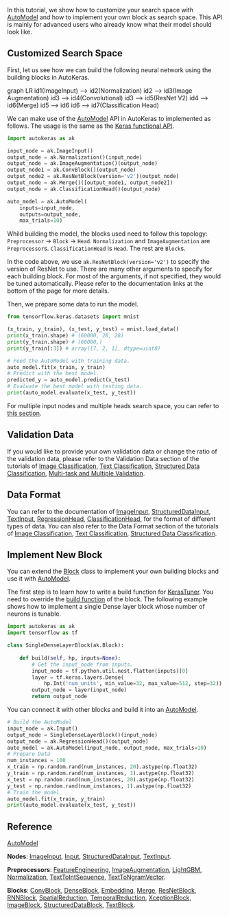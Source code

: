In this tutorial, we show how to customize your search space with
[AutoModel](/auto_model/#automodel-class) and how to implement your own block as search space.
This API is mainly for advanced users who already know what their model should look like.

## Customized Search Space
First, let us see how we can build the following neural network using the building blocks in AutoKeras.

<div class="mermaid">
graph LR
    id1(ImageInput) --> id2(Normalization)
    id2 --> id3(Image Augmentation)
    id3 --> id4(Convolutional)
    id3 --> id5(ResNet V2)
    id4 --> id6(Merge)
    id5 --> id6
    id6 --> id7(Classification Head)
</div>

We can make use of the [AutoModel](/auto_model/#automodel-class) API in AutoKeras to implemented as follows.
The usage is the same as the [Keras functional API](https://www.tensorflow.org/guide/keras/functional).

```python
import autokeras as ak

input_node = ak.ImageInput()
output_node = ak.Normalization()(input_node)
output_node = ak.ImageAugmentation()(output_node)
output_node1 = ak.ConvBlock()(output_node)
output_node2 = ak.ResNetBlock(version='v2')(output_node)
output_node = ak.Merge()([output_node1, output_node2])
output_node = ak.ClassificationHead()(output_node)

auto_model = ak.AutoModel(
    inputs=input_node, 
    outputs=output_node,
    max_trials=10)
```

Whild building the model, the blocks used need to follow this topology:
`Preprocessor` -> `Block` -> `Head`. `Normalization` and `ImageAugmentation` are `Preprocessor`s.
`ClassificationHead` is `Head`. The rest are `Block`s.

In the code above, we use `ak.ResNetBlock(version='v2')` to specify the version of ResNet to use.
There are many other arguments to specify for each building block.
For most of the arguments, if not specified, they would be tuned automatically.
Please refer to the documentation links at the bottom of the page for more details.

Then, we prepare some data to run the model.

```python
from tensorflow.keras.datasets import mnist

(x_train, y_train), (x_test, y_test) = mnist.load_data()
print(x_train.shape) # (60000, 28, 28)
print(y_train.shape) # (60000,)
print(y_train[:3]) # array([7, 2, 1], dtype=uint8)

# Feed the AutoModel with training data.
auto_model.fit(x_train, y_train)
# Predict with the best model.
predicted_y = auto_model.predict(x_test)
# Evaluate the best model with testing data.
print(auto_model.evaluate(x_test, y_test))
```

For multiple input nodes and multiple heads search space, you can refer to [this section](/tutorial/multi/#customized-search-space).

## Validation Data
If you would like to provide your own validation data or change the ratio of the validation data, please refer to
the Validation Data section of the tutorials of
[Image Classification](/tutorial/image_classification/#validation-data),
[Text Classification](/tutorial/text_classification/#validation-data),
[Structured Data Classification](/tutorial/structured_data_classification/#validation-data),
[Multi-task and Multiple Validation](/tutorial/multi/#validation-data).

## Data Format
You can refer to the documentation of
[ImageInput](/node/#imageinput-class),
[StructuredDataInput](/node/#structureddatainput-class),
[TextInput](/node/#textinput-class),
[RegressionHead](/head/#regressionhead-class),
[ClassificationHead](/head/#classificationhead-class),
for the format of different types of data.
You can also refer to the Data Format section of the tutorials of
[Image Classification](/tutorial/image_classification/#data-format),
[Text Classification](/tutorial/text_classification/#data-format),
[Structured Data Classification](/tutorial/structured_data_classification/#data-format).

## Implement New Block

You can extend the [Block](/base/#block-class) 
class to implement your own building blocks and use it with 
[AutoModel](/auto_model/#automodel-class).

The first step is to learn how to write a build function for [KerasTuner](https://keras-team.github.io/keras-tuner/#usage-the-basics).
You need to override the [build function](/base/#build-method) of the block.
The following example shows how to implement a single Dense layer block whose number of neurons is tunable.

```python
import autokeras as ak
import tensorflow as tf

class SingleDenseLayerBlock(ak.Block):
    
    def build(self, hp, inputs=None):
        # Get the input_node from inputs.
        input_node = tf.python.util.nest.flatten(inputs)[0]
        layer = tf.keras.layers.Dense(
            hp.Int('num_units', min_value=32, max_value=512, step=32))
        output_node = layer(input_node)
        return output_node
```

You can connect it with other blocks and build it into an
[AutoModel](/auto_model/#automodel-class).

```python
# Build the AutoModel
input_node = ak.Input()
output_node = SingleDenseLayerBlock()(input_node)
output_node = ak.RegressionHead()(output_node)
auto_model = ak.AutoModel(input_node, output_node, max_trials=10)
# Prepare Data
num_instances = 100
x_train = np.random.rand(num_instances, 20).astype(np.float32)
y_train = np.random.rand(num_instances, 1).astype(np.float32)
x_test = np.random.rand(num_instances, 20).astype(np.float32)
y_test = np.random.rand(num_instances, 1).astype(np.float32)
# Train the model
auto_model.fit(x_train, y_train)
print(auto_model.evaluate(x_test, y_test))
```

## Reference

[AutoModel](/auto_model/#automodel-class)

**Nodes**:
[ImageInput](/node/#imageinput-class),
[Input](/node/#input-class),
[StructuredDataInput](/node/#structureddatainput-class),
[TextInput](/node/#textinput-class).

**Preprocessors**:
[FeatureEngineering](/preprocessor/#featureengineering-class),
[ImageAugmentation](/preprocessor/#imageaugmentation-class),
[LightGBM](/preprocessor/#lightgbm-class),
[Normalization](/preprocessor/#normalization-class),
[TextToIntSequence](/preprocessor/#texttointsequence-class),
[TextToNgramVector](/preprocessor/#texttongramvector-class).

**Blocks**:
[ConvBlock](/block/#convblock-class),
[DenseBlock](/block/#denseblock-class),
[Embedding](/block/#embedding-class),
[Merge](/block/#merge-class),
[ResNetBlock](/block/#resnetblock-class),
[RNNBlock](/block/#rnnblock-class),
[SpatialReduction](/block/#spatialreduction-class),
[TemporalReduction](/block/#temporalreduction-class),
[XceptionBlock](/block/#xceptionblock-class),
[ImageBlock](/block/#imageblock-class),
[StructuredDataBlock](/block/#structureddatablock-class),
[TextBlock](/block/#textblock-class).

